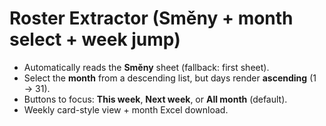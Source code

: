 # Roster Extractor (Směny + month select + week jump)

- Automatically reads the **Směny** sheet (fallback: first sheet).
- Select the **month** from a descending list, but days render **ascending** (1 → 31).
- Buttons to focus: **This week**, **Next week**, or **All month** (default).
- Weekly card-style view + month Excel download.
